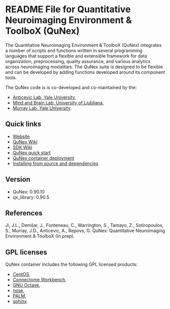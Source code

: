 <!--
SPDX-FileCopyrightText: 2021 QuNex development team <https://qunex.yale.edu/>

SPDX-License-Identifier: GPL-3.0-or-later
-->

# README File for Quantitative Neuroimaging Environment & ToolboX (QuNex)

The Quantitative Neuroimaging Environment & ToolboX (QuNex) integrates a number of scripts and functions written in several programming languages that support a flexible and extensible framework for data organization, preprocessing, quality assurance, and various analytics across neuroimaging modalities. The QuNex suite is designed to be flexible and can be developed by adding functions developed around its component tools.

The QuNex code is is co-developed and co-maintained by the:

* [Anticevic Lab, Yale University](http://anticeviclab.yale.edu/),
* [Mind and Brain Lab, University of Ljubljana](http://psy.ff.uni-lj.si/mblab/en),
* [Murray Lab, Yale University](https://medicine.yale.edu/lab/murray/).

## Quick links

* [Website](http://qunex.yale.edu/)
* [QuNex Wiki](https://bitbucket.org/oriadev/qunex/wiki/Home)
* [SDK Wiki](https://bitbucket.org/oriadev/qunexsdk/wiki/Home)
* [QuNex quick start](https://bitbucket.org/oriadev/qunex/wiki/Overview/QuickStart.md)
* [QuNex container deployment](https://bitbucket.org/oriadev/qunex/wiki/Overview/Installation.md)
* [Installing from source and dependencies](https://bitbucket.org/oriadev/qunex/wiki/Overview/Installation.md)

## Version

* QuNex: 0.90.10
* qx_library: 0.90.5

## References

Ji, J.L., Demšar, J., Fonteneau, C., Warrington, S., Tamayo, Z., Sotiropoulos, S., Murray, J.D., Anticevic, A., Repovs, G. QuNex: Quantitative Neuroimaging Environment & ToolboX (In prep).

## GPL licenses

QuNex container includes the following GPL licensed products:

* [CentOS](https://archive.softwareheritage.org/swh:1:dir:bd1c2d47a55882f6362f8747bbc2f4d6484091a7;origin=https://github.com/centos6/centos7;visit=swh:1:snp:c1e9c39b42beb9799d3f8e8c3b2e14499b8e72bc;anchor=swh:1:rev:dd6094662c406e300c64b926d2639dac60f5da96/),
* [Connectome Workbench](https://archive.softwareheritage.org/swh:1:dir:e2cc8014a5f4604e0d39d96f43c5251389ecbb72;origin=https://github.com/Washington-University/workbench;visit=swh:1:snp:0e663b1bc7dabf4256ba430d54a2f5be8c5d3e7b;anchor=swh:1:rev:4d4e468dc3f817c0fecd626c11fd1d86e7c7ca45/),
* [GNU Octave](https://ftp.gnu.org/gnu/octave/octave-4.4.1.tar.gz),
* [nose](https://archive.softwareheritage.org/swh:1:dir:5bcf732f09d096b24a55863df4ffea7e9e098b69;origin=https://github.com/nose-devs/nose;visit=swh:1:snp:a4952aa8d112feb64d14ceb9573f352e0a8c5058;anchor=swh:1:rev:7c26ad1e6b7d308cafa328ad34736d34028c122a/),
* [PALM](https://archive.softwareheritage.org/swh:1:dir:56bdf688d7e2c58426dec6ededc9041884760cc7;origin=https://github.com/andersonwinkler/PALM;visit=swh:1:snp:fda2137b2d29f3bda5a4d87fcebe000a66afa9c4;anchor=swh:1:rev:0692998568513e8e1488000162c76a98c6c1fb98/),
* [sphinx](https://archive.softwareheritage.org/swh:1:dir:7bd6b26a7db338cc4604118f11ccc0d20efed70a;origin=https://github.com/sphinx-doc/sphinx;visit=swh:1:snp:4a8aedfea5a1f7518f09ed7f13f52353823ddb43;anchor=swh:1:rev:d2f7628f8dc929b24bf8a1cfbff091e253de0e36/).
